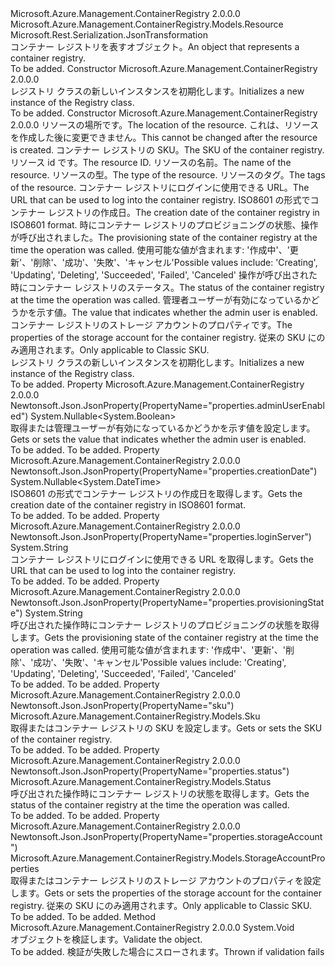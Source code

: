 <Type Name="Registry" FullName="Microsoft.Azure.Management.ContainerRegistry.Models.Registry">
  <TypeSignature Language="C#" Value="public class Registry : Microsoft.Azure.Management.ContainerRegistry.Models.Resource" />
  <TypeSignature Language="ILAsm" Value=".class public auto ansi beforefieldinit Registry extends Microsoft.Azure.Management.ContainerRegistry.Models.Resource" />
  <TypeSignature Language="DocId" Value="T:Microsoft.Azure.Management.ContainerRegistry.Models.Registry" />
  <TypeSignature Language="VB.NET" Value="Public Class Registry&#xA;Inherits Resource" />
  <TypeSignature Language="F#" Value="type Registry = class&#xA;    inherit Resource" />
  <AssemblyInfo>
    <AssemblyName>Microsoft.Azure.Management.ContainerRegistry</AssemblyName>
    <AssemblyVersion>2.0.0.0</AssemblyVersion>
  </AssemblyInfo>
  <Base>
    <BaseTypeName>Microsoft.Azure.Management.ContainerRegistry.Models.Resource</BaseTypeName>
  </Base>
  <Interfaces />
  <Attributes>
    <Attribute>
      <AttributeName>Microsoft.Rest.Serialization.JsonTransformation</AttributeName>
    </Attribute>
  </Attributes>
  <Docs>
    <summary>
            <span data-ttu-id="bd64e-101">コンテナー レジストリを表すオブジェクト。</span><span class="sxs-lookup"><span data-stu-id="bd64e-101">An object that represents a container registry.</span></span>
            </summary>
    <remarks>To be added.</remarks>
  </Docs>
  <Members>
    <Member MemberName=".ctor">
      <MemberSignature Language="C#" Value="public Registry ();" />
      <MemberSignature Language="ILAsm" Value=".method public hidebysig specialname rtspecialname instance void .ctor() cil managed" />
      <MemberSignature Language="DocId" Value="M:Microsoft.Azure.Management.ContainerRegistry.Models.Registry.#ctor" />
      <MemberSignature Language="VB.NET" Value="Public Sub New ()" />
      <MemberType>Constructor</MemberType>
      <AssemblyInfo>
        <AssemblyName>Microsoft.Azure.Management.ContainerRegistry</AssemblyName>
        <AssemblyVersion>2.0.0.0</AssemblyVersion>
      </AssemblyInfo>
      <Parameters />
      <Docs>
        <summary>
            <span data-ttu-id="bd64e-102">レジストリ クラスの新しいインスタンスを初期化します。</span><span class="sxs-lookup"><span data-stu-id="bd64e-102">Initializes a new instance of the Registry class.</span></span>
            </summary>
        <remarks>To be added.</remarks>
      </Docs>
    </Member>
    <Member MemberName=".ctor">
      <MemberSignature Language="C#" Value="public Registry (string location, Microsoft.Azure.Management.ContainerRegistry.Models.Sku sku, string id = null, string name = null, string type = null, System.Collections.Generic.IDictionary&lt;string,string&gt; tags = null, string loginServer = null, Nullable&lt;DateTime&gt; creationDate = null, string provisioningState = null, Microsoft.Azure.Management.ContainerRegistry.Models.Status status = null, Nullable&lt;bool&gt; adminUserEnabled = null, Microsoft.Azure.Management.ContainerRegistry.Models.StorageAccountProperties storageAccount = null);" />
      <MemberSignature Language="ILAsm" Value=".method public hidebysig specialname rtspecialname instance void .ctor(string location, class Microsoft.Azure.Management.ContainerRegistry.Models.Sku sku, string id, string name, string type, class System.Collections.Generic.IDictionary`2&lt;string, string&gt; tags, string loginServer, valuetype System.Nullable`1&lt;valuetype System.DateTime&gt; creationDate, string provisioningState, class Microsoft.Azure.Management.ContainerRegistry.Models.Status status, valuetype System.Nullable`1&lt;bool&gt; adminUserEnabled, class Microsoft.Azure.Management.ContainerRegistry.Models.StorageAccountProperties storageAccount) cil managed" />
      <MemberSignature Language="DocId" Value="M:Microsoft.Azure.Management.ContainerRegistry.Models.Registry.#ctor(System.String,Microsoft.Azure.Management.ContainerRegistry.Models.Sku,System.String,System.String,System.String,System.Collections.Generic.IDictionary{System.String,System.String},System.String,System.Nullable{System.DateTime},System.String,Microsoft.Azure.Management.ContainerRegistry.Models.Status,System.Nullable{System.Boolean},Microsoft.Azure.Management.ContainerRegistry.Models.StorageAccountProperties)" />
      <MemberSignature Language="F#" Value="new Microsoft.Azure.Management.ContainerRegistry.Models.Registry : string * Microsoft.Azure.Management.ContainerRegistry.Models.Sku * string * string * string * System.Collections.Generic.IDictionary&lt;string, string&gt; * string * Nullable&lt;DateTime&gt; * string * Microsoft.Azure.Management.ContainerRegistry.Models.Status * Nullable&lt;bool&gt; * Microsoft.Azure.Management.ContainerRegistry.Models.StorageAccountProperties -&gt; Microsoft.Azure.Management.ContainerRegistry.Models.Registry" Usage="new Microsoft.Azure.Management.ContainerRegistry.Models.Registry (location, sku, id, name, type, tags, loginServer, creationDate, provisioningState, status, adminUserEnabled, storageAccount)" />
      <MemberType>Constructor</MemberType>
      <AssemblyInfo>
        <AssemblyName>Microsoft.Azure.Management.ContainerRegistry</AssemblyName>
        <AssemblyVersion>2.0.0.0</AssemblyVersion>
      </AssemblyInfo>
      <Parameters>
        <Parameter Name="location" Type="System.String" />
        <Parameter Name="sku" Type="Microsoft.Azure.Management.ContainerRegistry.Models.Sku" />
        <Parameter Name="id" Type="System.String" />
        <Parameter Name="name" Type="System.String" />
        <Parameter Name="type" Type="System.String" />
        <Parameter Name="tags" Type="System.Collections.Generic.IDictionary&lt;System.String,System.String&gt;" />
        <Parameter Name="loginServer" Type="System.String" />
        <Parameter Name="creationDate" Type="System.Nullable&lt;System.DateTime&gt;" />
        <Parameter Name="provisioningState" Type="System.String" />
        <Parameter Name="status" Type="Microsoft.Azure.Management.ContainerRegistry.Models.Status" />
        <Parameter Name="adminUserEnabled" Type="System.Nullable&lt;System.Boolean&gt;" />
        <Parameter Name="storageAccount" Type="Microsoft.Azure.Management.ContainerRegistry.Models.StorageAccountProperties" />
      </Parameters>
      <Docs>
        <param name="location"><span data-ttu-id="bd64e-103">リソースの場所です。</span><span class="sxs-lookup"><span data-stu-id="bd64e-103">The location of the resource.</span></span> <span data-ttu-id="bd64e-104">これは、リソースを作成した後に変更できません。</span><span class="sxs-lookup"><span data-stu-id="bd64e-104">This cannot be changed after the resource is created.</span></span></param>
        <param name="sku"><span data-ttu-id="bd64e-105">コンテナー レジストリの SKU。</span><span class="sxs-lookup"><span data-stu-id="bd64e-105">The SKU of the container registry.</span></span></param>
        <param name="id"><span data-ttu-id="bd64e-106">リソース id です。</span><span class="sxs-lookup"><span data-stu-id="bd64e-106">The resource ID.</span></span></param>
        <param name="name"><span data-ttu-id="bd64e-107">リソースの名前。</span><span class="sxs-lookup"><span data-stu-id="bd64e-107">The name of the resource.</span></span></param>
        <param name="type"><span data-ttu-id="bd64e-108">リソースの型。</span><span class="sxs-lookup"><span data-stu-id="bd64e-108">The type of the resource.</span></span></param>
        <param name="tags"><span data-ttu-id="bd64e-109">リソースのタグ。</span><span class="sxs-lookup"><span data-stu-id="bd64e-109">The tags of the resource.</span></span></param>
        <param name="loginServer"><span data-ttu-id="bd64e-110">コンテナー レジストリにログインに使用できる URL。</span><span class="sxs-lookup"><span data-stu-id="bd64e-110">The URL that can be used to log into the container registry.</span></span></param>
        <param name="creationDate"><span data-ttu-id="bd64e-111">ISO8601 の形式でコンテナー レジストリの作成日。</span><span class="sxs-lookup"><span data-stu-id="bd64e-111">The creation date of the container registry in ISO8601 format.</span></span></param>
        <param name="provisioningState"><span data-ttu-id="bd64e-112">時にコンテナー レジストリのプロビジョニングの状態、操作が呼び出されました。</span><span class="sxs-lookup"><span data-stu-id="bd64e-112">The provisioning state of the container registry at the time the operation was called.</span></span> <span data-ttu-id="bd64e-113">使用可能な値が含まれます: '作成中'、'更新'、'削除'、'成功'、'失敗'、'キャンセル'</span><span class="sxs-lookup"><span data-stu-id="bd64e-113">Possible values include: 'Creating', 'Updating', 'Deleting', 'Succeeded', 'Failed', 'Canceled'</span></span></param>
        <param name="status"><span data-ttu-id="bd64e-114">操作が呼び出された時にコンテナー レジストリのステータス。</span><span class="sxs-lookup"><span data-stu-id="bd64e-114">The status of the container registry at the time the operation was called.</span></span></param>
        <param name="adminUserEnabled"><span data-ttu-id="bd64e-115">管理者ユーザーが有効になっているかどうかを示す値。</span><span class="sxs-lookup"><span data-stu-id="bd64e-115">The value that indicates whether the admin user is enabled.</span></span></param>
        <param name="storageAccount"><span data-ttu-id="bd64e-116">コンテナー レジストリのストレージ アカウントのプロパティです。</span><span class="sxs-lookup"><span data-stu-id="bd64e-116">The properties of the storage account for the container registry.</span></span> <span data-ttu-id="bd64e-117">従来の SKU にのみ適用されます。</span><span class="sxs-lookup"><span data-stu-id="bd64e-117">Only applicable to Classic SKU.</span></span></param>
        <summary>
            <span data-ttu-id="bd64e-118">レジストリ クラスの新しいインスタンスを初期化します。</span><span class="sxs-lookup"><span data-stu-id="bd64e-118">Initializes a new instance of the Registry class.</span></span>
            </summary>
        <remarks>To be added.</remarks>
      </Docs>
    </Member>
    <Member MemberName="AdminUserEnabled">
      <MemberSignature Language="C#" Value="public Nullable&lt;bool&gt; AdminUserEnabled { get; set; }" />
      <MemberSignature Language="ILAsm" Value=".property instance valuetype System.Nullable`1&lt;bool&gt; AdminUserEnabled" />
      <MemberSignature Language="DocId" Value="P:Microsoft.Azure.Management.ContainerRegistry.Models.Registry.AdminUserEnabled" />
      <MemberSignature Language="VB.NET" Value="Public Property AdminUserEnabled As Nullable(Of Boolean)" />
      <MemberSignature Language="F#" Value="member this.AdminUserEnabled : Nullable&lt;bool&gt; with get, set" Usage="Microsoft.Azure.Management.ContainerRegistry.Models.Registry.AdminUserEnabled" />
      <MemberType>Property</MemberType>
      <AssemblyInfo>
        <AssemblyName>Microsoft.Azure.Management.ContainerRegistry</AssemblyName>
        <AssemblyVersion>2.0.0.0</AssemblyVersion>
      </AssemblyInfo>
      <Attributes>
        <Attribute>
          <AttributeName>Newtonsoft.Json.JsonProperty(PropertyName="properties.adminUserEnabled")</AttributeName>
        </Attribute>
      </Attributes>
      <ReturnValue>
        <ReturnType>System.Nullable&lt;System.Boolean&gt;</ReturnType>
      </ReturnValue>
      <Docs>
        <summary>
            <span data-ttu-id="bd64e-119">取得または管理ユーザーが有効になっているかどうかを示す値を設定します。</span><span class="sxs-lookup"><span data-stu-id="bd64e-119">Gets or sets the value that indicates whether the admin user is enabled.</span></span>
            </summary>
        <value>To be added.</value>
        <remarks>To be added.</remarks>
      </Docs>
    </Member>
    <Member MemberName="CreationDate">
      <MemberSignature Language="C#" Value="public Nullable&lt;DateTime&gt; CreationDate { get; }" />
      <MemberSignature Language="ILAsm" Value=".property instance valuetype System.Nullable`1&lt;valuetype System.DateTime&gt; CreationDate" />
      <MemberSignature Language="DocId" Value="P:Microsoft.Azure.Management.ContainerRegistry.Models.Registry.CreationDate" />
      <MemberSignature Language="VB.NET" Value="Public ReadOnly Property CreationDate As Nullable(Of DateTime)" />
      <MemberSignature Language="F#" Value="member this.CreationDate : Nullable&lt;DateTime&gt;" Usage="Microsoft.Azure.Management.ContainerRegistry.Models.Registry.CreationDate" />
      <MemberType>Property</MemberType>
      <AssemblyInfo>
        <AssemblyName>Microsoft.Azure.Management.ContainerRegistry</AssemblyName>
        <AssemblyVersion>2.0.0.0</AssemblyVersion>
      </AssemblyInfo>
      <Attributes>
        <Attribute>
          <AttributeName>Newtonsoft.Json.JsonProperty(PropertyName="properties.creationDate")</AttributeName>
        </Attribute>
      </Attributes>
      <ReturnValue>
        <ReturnType>System.Nullable&lt;System.DateTime&gt;</ReturnType>
      </ReturnValue>
      <Docs>
        <summary>
            <span data-ttu-id="bd64e-120">ISO8601 の形式でコンテナー レジストリの作成日を取得します。</span><span class="sxs-lookup"><span data-stu-id="bd64e-120">Gets the creation date of the container registry in ISO8601 format.</span></span>
            </summary>
        <value>To be added.</value>
        <remarks>To be added.</remarks>
      </Docs>
    </Member>
    <Member MemberName="LoginServer">
      <MemberSignature Language="C#" Value="public string LoginServer { get; }" />
      <MemberSignature Language="ILAsm" Value=".property instance string LoginServer" />
      <MemberSignature Language="DocId" Value="P:Microsoft.Azure.Management.ContainerRegistry.Models.Registry.LoginServer" />
      <MemberSignature Language="VB.NET" Value="Public ReadOnly Property LoginServer As String" />
      <MemberSignature Language="F#" Value="member this.LoginServer : string" Usage="Microsoft.Azure.Management.ContainerRegistry.Models.Registry.LoginServer" />
      <MemberType>Property</MemberType>
      <AssemblyInfo>
        <AssemblyName>Microsoft.Azure.Management.ContainerRegistry</AssemblyName>
        <AssemblyVersion>2.0.0.0</AssemblyVersion>
      </AssemblyInfo>
      <Attributes>
        <Attribute>
          <AttributeName>Newtonsoft.Json.JsonProperty(PropertyName="properties.loginServer")</AttributeName>
        </Attribute>
      </Attributes>
      <ReturnValue>
        <ReturnType>System.String</ReturnType>
      </ReturnValue>
      <Docs>
        <summary>
            <span data-ttu-id="bd64e-121">コンテナー レジストリにログインに使用できる URL を取得します。</span><span class="sxs-lookup"><span data-stu-id="bd64e-121">Gets the URL that can be used to log into the container registry.</span></span>
            </summary>
        <value>To be added.</value>
        <remarks>To be added.</remarks>
      </Docs>
    </Member>
    <Member MemberName="ProvisioningState">
      <MemberSignature Language="C#" Value="public string ProvisioningState { get; }" />
      <MemberSignature Language="ILAsm" Value=".property instance string ProvisioningState" />
      <MemberSignature Language="DocId" Value="P:Microsoft.Azure.Management.ContainerRegistry.Models.Registry.ProvisioningState" />
      <MemberSignature Language="VB.NET" Value="Public ReadOnly Property ProvisioningState As String" />
      <MemberSignature Language="F#" Value="member this.ProvisioningState : string" Usage="Microsoft.Azure.Management.ContainerRegistry.Models.Registry.ProvisioningState" />
      <MemberType>Property</MemberType>
      <AssemblyInfo>
        <AssemblyName>Microsoft.Azure.Management.ContainerRegistry</AssemblyName>
        <AssemblyVersion>2.0.0.0</AssemblyVersion>
      </AssemblyInfo>
      <Attributes>
        <Attribute>
          <AttributeName>Newtonsoft.Json.JsonProperty(PropertyName="properties.provisioningState")</AttributeName>
        </Attribute>
      </Attributes>
      <ReturnValue>
        <ReturnType>System.String</ReturnType>
      </ReturnValue>
      <Docs>
        <summary>
            <span data-ttu-id="bd64e-122">呼び出された操作時にコンテナー レジストリのプロビジョニングの状態を取得します。</span><span class="sxs-lookup"><span data-stu-id="bd64e-122">Gets the provisioning state of the container registry at the time the operation was called.</span></span> <span data-ttu-id="bd64e-123">使用可能な値が含まれます: '作成中'、'更新'、'削除'、'成功'、'失敗'、'キャンセル'</span><span class="sxs-lookup"><span data-stu-id="bd64e-123">Possible values include: 'Creating', 'Updating', 'Deleting', 'Succeeded', 'Failed', 'Canceled'</span></span>
            </summary>
        <value>To be added.</value>
        <remarks>To be added.</remarks>
      </Docs>
    </Member>
    <Member MemberName="Sku">
      <MemberSignature Language="C#" Value="public Microsoft.Azure.Management.ContainerRegistry.Models.Sku Sku { get; set; }" />
      <MemberSignature Language="ILAsm" Value=".property instance class Microsoft.Azure.Management.ContainerRegistry.Models.Sku Sku" />
      <MemberSignature Language="DocId" Value="P:Microsoft.Azure.Management.ContainerRegistry.Models.Registry.Sku" />
      <MemberSignature Language="VB.NET" Value="Public Property Sku As Sku" />
      <MemberSignature Language="F#" Value="member this.Sku : Microsoft.Azure.Management.ContainerRegistry.Models.Sku with get, set" Usage="Microsoft.Azure.Management.ContainerRegistry.Models.Registry.Sku" />
      <MemberType>Property</MemberType>
      <AssemblyInfo>
        <AssemblyName>Microsoft.Azure.Management.ContainerRegistry</AssemblyName>
        <AssemblyVersion>2.0.0.0</AssemblyVersion>
      </AssemblyInfo>
      <Attributes>
        <Attribute>
          <AttributeName>Newtonsoft.Json.JsonProperty(PropertyName="sku")</AttributeName>
        </Attribute>
      </Attributes>
      <ReturnValue>
        <ReturnType>Microsoft.Azure.Management.ContainerRegistry.Models.Sku</ReturnType>
      </ReturnValue>
      <Docs>
        <summary>
            <span data-ttu-id="bd64e-124">取得またはコンテナー レジストリの SKU を設定します。</span><span class="sxs-lookup"><span data-stu-id="bd64e-124">Gets or sets the SKU of the container registry.</span></span>
            </summary>
        <value>To be added.</value>
        <remarks>To be added.</remarks>
      </Docs>
    </Member>
    <Member MemberName="Status">
      <MemberSignature Language="C#" Value="public Microsoft.Azure.Management.ContainerRegistry.Models.Status Status { get; }" />
      <MemberSignature Language="ILAsm" Value=".property instance class Microsoft.Azure.Management.ContainerRegistry.Models.Status Status" />
      <MemberSignature Language="DocId" Value="P:Microsoft.Azure.Management.ContainerRegistry.Models.Registry.Status" />
      <MemberSignature Language="VB.NET" Value="Public ReadOnly Property Status As Status" />
      <MemberSignature Language="F#" Value="member this.Status : Microsoft.Azure.Management.ContainerRegistry.Models.Status" Usage="Microsoft.Azure.Management.ContainerRegistry.Models.Registry.Status" />
      <MemberType>Property</MemberType>
      <AssemblyInfo>
        <AssemblyName>Microsoft.Azure.Management.ContainerRegistry</AssemblyName>
        <AssemblyVersion>2.0.0.0</AssemblyVersion>
      </AssemblyInfo>
      <Attributes>
        <Attribute>
          <AttributeName>Newtonsoft.Json.JsonProperty(PropertyName="properties.status")</AttributeName>
        </Attribute>
      </Attributes>
      <ReturnValue>
        <ReturnType>Microsoft.Azure.Management.ContainerRegistry.Models.Status</ReturnType>
      </ReturnValue>
      <Docs>
        <summary>
            <span data-ttu-id="bd64e-125">呼び出された操作時にコンテナー レジストリの状態を取得します。</span><span class="sxs-lookup"><span data-stu-id="bd64e-125">Gets the status of the container registry at the time the operation was called.</span></span>
            </summary>
        <value>To be added.</value>
        <remarks>To be added.</remarks>
      </Docs>
    </Member>
    <Member MemberName="StorageAccount">
      <MemberSignature Language="C#" Value="public Microsoft.Azure.Management.ContainerRegistry.Models.StorageAccountProperties StorageAccount { get; set; }" />
      <MemberSignature Language="ILAsm" Value=".property instance class Microsoft.Azure.Management.ContainerRegistry.Models.StorageAccountProperties StorageAccount" />
      <MemberSignature Language="DocId" Value="P:Microsoft.Azure.Management.ContainerRegistry.Models.Registry.StorageAccount" />
      <MemberSignature Language="VB.NET" Value="Public Property StorageAccount As StorageAccountProperties" />
      <MemberSignature Language="F#" Value="member this.StorageAccount : Microsoft.Azure.Management.ContainerRegistry.Models.StorageAccountProperties with get, set" Usage="Microsoft.Azure.Management.ContainerRegistry.Models.Registry.StorageAccount" />
      <MemberType>Property</MemberType>
      <AssemblyInfo>
        <AssemblyName>Microsoft.Azure.Management.ContainerRegistry</AssemblyName>
        <AssemblyVersion>2.0.0.0</AssemblyVersion>
      </AssemblyInfo>
      <Attributes>
        <Attribute>
          <AttributeName>Newtonsoft.Json.JsonProperty(PropertyName="properties.storageAccount")</AttributeName>
        </Attribute>
      </Attributes>
      <ReturnValue>
        <ReturnType>Microsoft.Azure.Management.ContainerRegistry.Models.StorageAccountProperties</ReturnType>
      </ReturnValue>
      <Docs>
        <summary>
            <span data-ttu-id="bd64e-126">取得またはコンテナー レジストリのストレージ アカウントのプロパティを設定します。</span><span class="sxs-lookup"><span data-stu-id="bd64e-126">Gets or sets the properties of the storage account for the container registry.</span></span> <span data-ttu-id="bd64e-127">従来の SKU にのみ適用されます。</span><span class="sxs-lookup"><span data-stu-id="bd64e-127">Only applicable to Classic SKU.</span></span>
            </summary>
        <value>To be added.</value>
        <remarks>To be added.</remarks>
      </Docs>
    </Member>
    <Member MemberName="Validate">
      <MemberSignature Language="C#" Value="public override void Validate ();" />
      <MemberSignature Language="ILAsm" Value=".method public hidebysig virtual instance void Validate() cil managed" />
      <MemberSignature Language="DocId" Value="M:Microsoft.Azure.Management.ContainerRegistry.Models.Registry.Validate" />
      <MemberSignature Language="VB.NET" Value="Public Overrides Sub Validate ()" />
      <MemberSignature Language="F#" Value="override this.Validate : unit -&gt; unit" Usage="registry.Validate " />
      <MemberType>Method</MemberType>
      <AssemblyInfo>
        <AssemblyName>Microsoft.Azure.Management.ContainerRegistry</AssemblyName>
        <AssemblyVersion>2.0.0.0</AssemblyVersion>
      </AssemblyInfo>
      <ReturnValue>
        <ReturnType>System.Void</ReturnType>
      </ReturnValue>
      <Parameters />
      <Docs>
        <summary>
            <span data-ttu-id="bd64e-128">オブジェクトを検証します。</span><span class="sxs-lookup"><span data-stu-id="bd64e-128">Validate the object.</span></span>
            </summary>
        <remarks>To be added.</remarks>
        <exception cref="T:Microsoft.Rest.ValidationException">
            <span data-ttu-id="bd64e-129">検証が失敗した場合にスローされます。</span><span class="sxs-lookup"><span data-stu-id="bd64e-129">Thrown if validation fails</span></span>
            </exception>
      </Docs>
    </Member>
  </Members>
</Type>